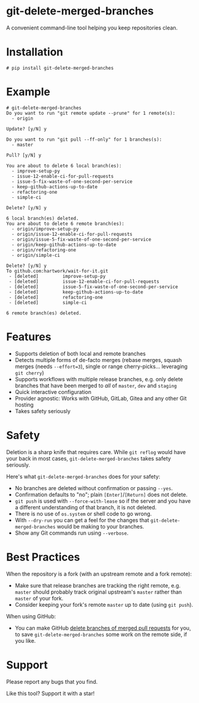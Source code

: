 # git-delete-merged-branches

A convenient command-line tool helping you keep repositories clean.


# Installation

```console
# pip install git-delete-merged-branches
```


# Example

```console
# git-delete-merged-branches
Do you want to run "git remote update --prune" for 1 remote(s):
  - origin

Update? [y/N] y

Do you want to run "git pull --ff-only" for 1 branches(s):
  - master

Pull? [y/N] y

You are about to delete 6 local branch(es):
  - improve-setup-py
  - issue-12-enable-ci-for-pull-requests
  - issue-5-fix-waste-of-one-second-per-service
  - keep-github-actions-up-to-date
  - refactoring-one
  - simple-ci

Delete? [y/N] y

6 local branch(es) deleted.
You are about to delete 6 remote branch(es):
  - origin/improve-setup-py
  - origin/issue-12-enable-ci-for-pull-requests
  - origin/issue-5-fix-waste-of-one-second-per-service
  - origin/keep-github-actions-up-to-date
  - origin/refactoring-one
  - origin/simple-ci

Delete? [y/N] y
To github.com:hartwork/wait-for-it.git
 - [deleted]         improve-setup-py
 - [deleted]         issue-12-enable-ci-for-pull-requests
 - [deleted]         issue-5-fix-waste-of-one-second-per-service
 - [deleted]         keep-github-actions-up-to-date
 - [deleted]         refactoring-one
 - [deleted]         simple-ci

6 remote branch(es) deleted.
```


# Features

- Supports deletion of both local and remote branches
- Detects multiple forms of de-facto merges
  (rebase merges,
  squash merges (needs `--effort=3`),
  single or range cherry-picks…
  leveraging `git cherry`)
- Supports workflows with multiple release branches, e.g. only delete branches that have been merged to *all* of `master`, `dev`  and `staging`
- Quick interactive configuration
- Provider agnostic: Works with GitHub, GitLab, Gitea and any other Git hosting
- Takes safety seriously


# Safety

Deletion is a sharp knife that requires care.
While `git reflog` would have your back in most cases,
`git-delete-merged-branches` takes safety seriously.

Here's what `git-delete-merged-branches` does for your safety:
- No branches are deleted without confirmation or passing `--yes`.
- Confirmation defaults to "no"; plain `[Enter]`/`[Return]` does not delete.
- `git push` is used with `--force-with-lease` so if the server and you have a different understanding of that branch, it is not deleted.
- There is no use of `os.system` or shell code to go wrong.
- With `--dry-run` you can get a feel for the changes that `git-delete-merged-branches` would be making to your branches.
- Show any Git commands run using `--verbose`.


# Best Practices

When the repository is a fork
(with an upstream remote and a fork remote):

- Make sure that release branches are tracking the right remote,
  e.g. `master` should probably track original upstream's `master`
  rather than `master` of your fork.
- Consider keeping your fork's remote `master` up to date (using `git push`).

When using GitHub:

- You can make GitHub
  [delete branches of merged pull requests](https://docs.github.com/en/github/administering-a-repository/managing-the-automatic-deletion-of-branches)
  for you, to save `git-delete-merged-branches` some work on the remote side, if you like.


# Support

Please report any bugs that you find.

Like this tool?  Support it with a star!
